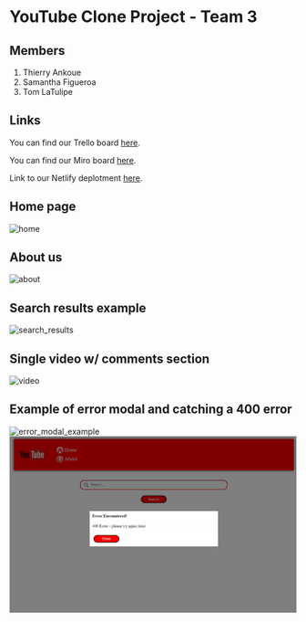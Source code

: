 # YouTube Clone Project - Team 3

## Members
1. Thierry Ankoue
2. Samantha Figueroa
3. Tom LaTulipe

## Links

You can find our Trello board [here](https://trello.com/invite/b/D8tMfo5v/1dd34eae5dd66b644363eec70714006f/youtube-clone-board).

You can find our Miro board [here](https://miro.com/welcomeonboard/QkNmN0JmRU1nMURsTkxkU2Jnc3BHYkVySTBWaEc4MmFySWpaTXdyeHBacTNCMkpWeVY0Mnc1d3Vtc3JDRHF5N3wzNDU4NzY0NTI0OTAwMjQ4NDI3?share_link_id=430644519698).

Link to our Netlify deplotment [here](https://exquisite-horse-7d011c.netlify.app/).


## Home page
![home](https://user-images.githubusercontent.com/8891666/174675914-1bb56fa9-466d-4811-be05-4ee203497bac.jpg)


## About us
![about](https://user-images.githubusercontent.com/8891666/174675978-63335ba6-a5a6-451e-a60c-a31e535e42bc.jpg)


## Search results example
![search_results](https://user-images.githubusercontent.com/8891666/174676009-db196b3e-b468-4072-9699-0866e4b4a362.jpg)


## Single video w/ comments section
![video](https://user-images.githubusercontent.com/8891666/174676036-846fa020-0e72-4e6b-ae27-0d2c565ea5b1.jpg)


## Example of error modal and catching a 400 error
![error_modal_example](https://user-images.githubusercontent.com/8891666/174676260-a7bb27ba-6c48-430d-acda-6d0a040aa88e.jpg)
![404_error_example](https://github.com/Tetracell/stt-youtube-clone/blob/main/readmePics/400_error_example.jpg)


